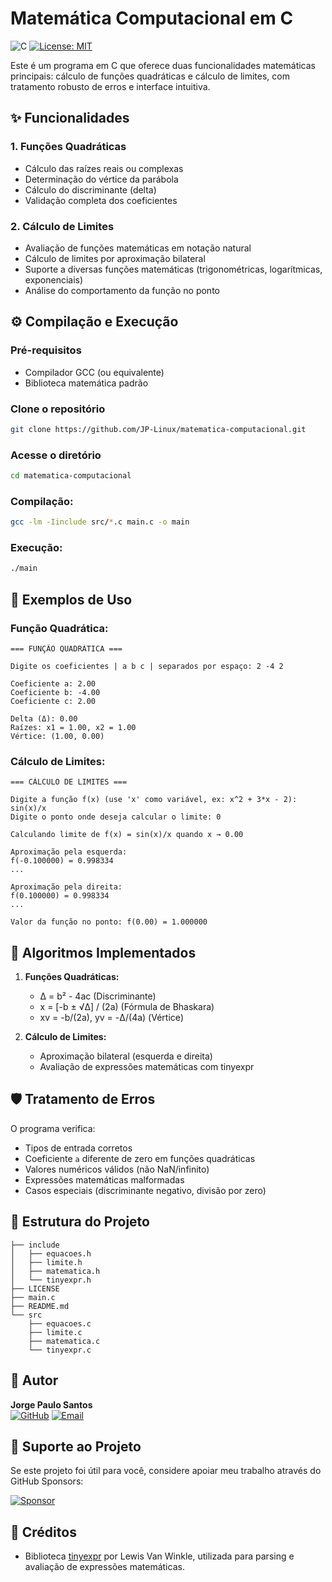 # Matemática Computacional em C

![C](https://img.shields.io/badge/C-00599C?style=flat&logo=c&logoColor=white)
[![License: MIT](https://img.shields.io/badge/License-MIT-yellow.svg)](https://opensource.org/licenses/MIT)

Este é um programa em C que oferece duas funcionalidades matemáticas principais: cálculo de funções quadráticas e cálculo de limites, com tratamento robusto de erros e interface intuitiva.

## ✨ Funcionalidades

### 1. Funções Quadráticas
- Cálculo das raízes reais ou complexas
- Determinação do vértice da parábola
- Cálculo do discriminante (delta)
- Validação completa dos coeficientes

### 2. Cálculo de Limites
- Avaliação de funções matemáticas em notação natural
- Cálculo de limites por aproximação bilateral
- Suporte a diversas funções matemáticas (trigonométricas, logarítmicas, exponenciais)
- Análise do comportamento da função no ponto

## ⚙️ Compilação e Execução

### Pré-requisitos
- Compilador GCC (ou equivalente)
- Biblioteca matemática padrão
  
### Clone o repositório
```bash
git clone https://github.com/JP-Linux/matematica-computacional.git
```
### Acesse o diretório
```bash
cd matematica-computacional
```

### Compilação:
```bash
gcc -lm -Iinclude src/*.c main.c -o main
```

### Execução:
```bash
./main
```

## 📝 Exemplos de Uso

### Função Quadrática:
```
=== FUNÇÃO QUADRÁTICA ===

Digite os coeficientes | a b c | separados por espaço: 2 -4 2

Coeficiente a: 2.00
Coeficiente b: -4.00
Coeficiente c: 2.00

Delta (Δ): 0.00
Raízes: x1 = 1.00, x2 = 1.00
Vértice: (1.00, 0.00)
```

### Cálculo de Limites:
```
=== CÁLCULO DE LIMITES ===

Digite a função f(x) (use 'x' como variável, ex: x^2 + 3*x - 2): sin(x)/x
Digite o ponto onde deseja calcular o limite: 0

Calculando limite de f(x) = sin(x)/x quando x → 0.00

Aproximação pela esquerda:
f(-0.100000) = 0.998334
...

Aproximação pela direita:
f(0.100000) = 0.998334
...

Valor da função no ponto: f(0.00) = 1.000000
```

## 🧠 Algoritmos Implementados

1. **Funções Quadráticas:**
   - Δ = b² - 4ac (Discriminante)
   - x = [-b ± √Δ] / (2a) (Fórmula de Bhaskara)
   - xv = -b/(2a), yv = -Δ/(4a) (Vértice)

2. **Cálculo de Limites:**
   - Aproximação bilateral (esquerda e direita)
   - Avaliação de expressões matemáticas com tinyexpr

## 🛡️ Tratamento de Erros

O programa verifica:
- Tipos de entrada corretos
- Coeficiente `a` diferente de zero em funções quadráticas
- Valores numéricos válidos (não NaN/infinito)
- Expressões matemáticas malformadas
- Casos especiais (discriminante negativo, divisão por zero)

## 📁 Estrutura do Projeto

```
├── include
│   ├── equacoes.h
│   ├── limite.h
│   ├── matematica.h
│   └── tinyexpr.h
├── LICENSE
├── main.c
├── README.md
└── src
    ├── equacoes.c
    ├── limite.c
    ├── matematica.c
    └── tinyexpr.c
```

## 👤 Autor

**Jorge Paulo Santos**  
[![GitHub](https://img.shields.io/badge/GitHub-100000?style=for-the-badge&logo=github&logoColor=white)](https://github.com/JP-Linux)
[![Email](https://img.shields.io/badge/Gmail-D14836?style=for-the-badge&logo=gmail&logoColor=white)](mailto:jorgepsan7@gmail.com)

## 💝 Suporte ao Projeto

Se este projeto foi útil para você, considere apoiar meu trabalho através do GitHub Sponsors:

[![Sponsor](https://img.shields.io/badge/Sponsor-JP_Linux-ea4aaa?style=for-the-badge&logo=githubsponsors)](https://github.com/sponsors/JP-Linux)

## 🙌 Créditos

- Biblioteca [tinyexpr](https://github.com/codeplea/tinyexpr) por Lewis Van Winkle, utilizada para parsing e avaliação de expressões matemáticas.
